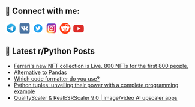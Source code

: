 ## 🔎 Connect with me:
[<img src="https://github.com/bullbesh/bullbesh/blob/main/images/Telegram.png" width="32" height="32" />](https://t.me/bullbesh)
[<img src="https://github.com/bullbesh/bullbesh/blob/main/images/VK.png" width="32" height="32" />](https://vk.com/bullbesh)
[<img src="https://github.com/bullbesh/bullbesh/blob/main/images/Twitter.png" width="32" height="32" />](https://twitter.com/bullbesh1)
[<img src="https://github.com/bullbesh/bullbesh/blob/main/images/Instagram.png" width="32" height="32" />](https://www.instagram.com/bullbesh)
[<img src="https://github.com/bullbesh/bullbesh/blob/main/images/Reddit.png" width="32" height="32" />](https://www.reddit.com/user/bullbesh)
[<img src="https://github.com/bullbesh/bullbesh/blob/main/images/YouTube.png" width="32" height="32" />](https://www.youtube.com/channel/UCtfjRs6uzgq5mfm8S06WTcg)

## 📕 Latest r/Python Posts
<!-- BLOG-POST-LIST:START -->
- [Ferrari&#39;s new NFT collection is Live. 800 NFTs for the first 800 people.](https://www.reddit.com/r/Python/comments/zrlegj/ferraris_new_nft_collection_is_live_800_nfts_for/)
- [Alternative to Pandas](https://www.reddit.com/r/Python/comments/zrhnq1/alternative_to_pandas/)
- [Which code formatter do you use?](https://www.reddit.com/r/Python/comments/zrhg5o/which_code_formatter_do_you_use/)
- [Python tuples: unveiling their power with a complete programming example](https://www.reddit.com/r/Python/comments/zrf3u6/python_tuples_unveiling_their_power_with_a/)
- [QualityScaler &amp; RealESRScaler 9.0 | image/video AI upscaler apps](https://www.reddit.com/r/Python/comments/zrepr8/qualityscaler_realesrscaler_90_imagevideo_ai/)
<!-- BLOG-POST-LIST:END -->
